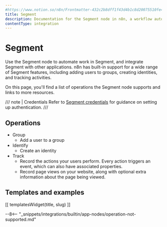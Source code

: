```yaml
---
#https://www.notion.so/n8n/Frontmatter-432c2b8dff1f43d4b1c8d20075510fe4
title: Segment
description: Documentation for the Segment node in n8n, a workflow automation platform. Includes details of operations and configuration, and links to examples and credentials information.
contentType: integration
---
```


# Segment

Use the Segment node to automate work in Segment, and integrate Segment with other applications. n8n has built-in support for a wide range of Segment features, including adding users to groups, creating identities, and tracking activities. 

On this page, you'll find a list of operations the Segment node supports and links to more resources.

/// note | Credentials
Refer to [Segment credentials](/integrations/builtin/credentials/segment/) for guidance on setting up authentication. 
///

## Operations

* Group
    * Add a user to a group
* Identify
    * Create an identity
* Track
    * Record the actions your users perform. Every action triggers an event, which can also have associated properties.
    * Record page views on your website, along with optional extra information about the page being viewed.

## Templates and examples

<!-- see https://www.notion.so/n8n/Pull-in-templates-for-the-integrations-pages-37c716837b804d30a33b47475f6e3780 -->
[[ templatesWidget(title, slug) ]]

--8<-- "_snippets/integrations/builtin/app-nodes/operation-not-supported.md"
